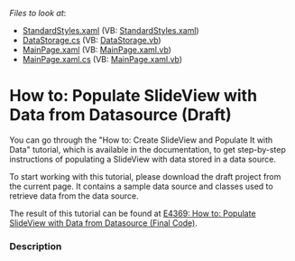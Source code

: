 <!-- default file list -->
*Files to look at*:

* [StandardStyles.xaml](./CS/SlideView_ex/Common/StandardStyles.xaml) (VB: [StandardStyles.xaml](./VB/SlideView_ex/Common/StandardStyles.xaml))
* [DataStorage.cs](./CS/SlideView_ex/Data/DataStorage.cs) (VB: [DataStorage.vb](./VB/SlideView_ex/Data/DataStorage.vb))
* [MainPage.xaml](./CS/SlideView_ex/MainPage.xaml) (VB: [MainPage.xaml.vb](./VB/SlideView_ex/MainPage.xaml.vb))
* [MainPage.xaml.cs](./CS/SlideView_ex/MainPage.xaml.cs) (VB: [MainPage.xaml.vb](./VB/SlideView_ex/MainPage.xaml.vb))
<!-- default file list end -->
# How to: Populate SlideView with Data from Datasource (Draft)


<p>You can go through the "How to: Create SlideView and Populate It with Data" tutorial, which is available in the documentation, to get step-by-step instructions of populating a SlideView with data stored in a data source.</p><p>To start working with this tutorial, please download the draft project from the current page. It contains a sample data source and classes used to retrieve data from the data source.</p><p>The result of this tutorial can be found at <a href="https://www.devexpress.com/Support/Center/p/E4369">E4369: How to: Populate SlideView with Data from Datasource (Final Code)</a>.</p>


<h3>Description</h3>

<p><br />
</p>

<br/>


